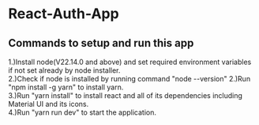 # React-Auth-App
## Commands to setup and run this app
1.)Install node(V22.14.0 and above) and set required environment variables if not set already by node installer.<br>
2.)Check if node is installed by running command "node --version"
2.)Run "npm install -g yarn" to install yarn.<br> 
3.)Run "yarn install" to install react and all of its dependencies including Material UI and its icons.<br> 
4.)Run "yarn run dev" to start the application. 
